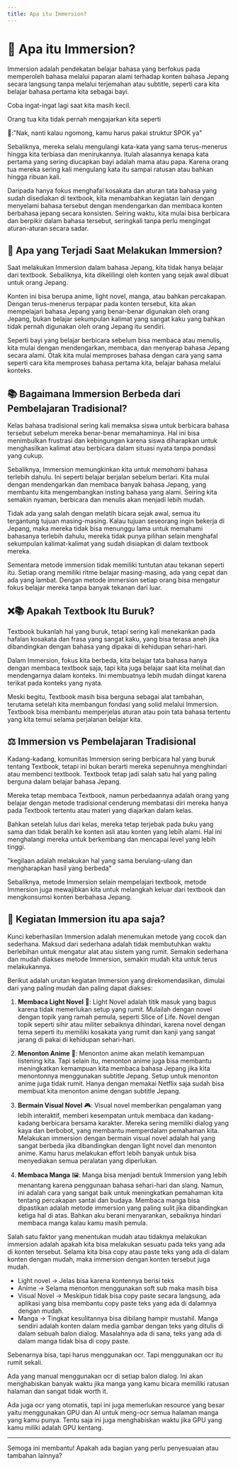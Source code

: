 ```yaml
---
title: Apa itu Immersion?
---
```


# 🌊 Apa itu Immersion?

Immersion adalah pendekatan belajar bahasa yang berfokus pada memperoleh bahasa melalui paparan alami terhadap konten bahasa Jepang secara langsung tanpa melalui terjemahan atau subtitle, seperti cara kita belajar bahasa pertama kita sebagai bayi. 

Coba ingat-ingat lagi saat kita masih kecil.

Orang tua kita tidak pernah mengajarkan kita seperti 

👩:"Nak, nanti kalau ngomong, kamu harus pakai struktur SPOK ya"

Sebaliknya, mereka selalu mengulangi kata-kata yang sama terus-menerus hingga kita terbiasa dan menirukannya. Itulah alasannya kenapa kata pertama yang sering diucapkan bayi adalah mama atau papa. Karena orang tua mereka sering kali mengulang kata itu sampai ratusan atau bahkan hingga ribuan kali.

Daripada hanya fokus menghafal kosakata dan aturan tata bahasa yang sudah disediakan di textbook, kita menambahkan kegiatan lain dengan menyelami bahasa tersebut dengan mendengarkan dan membaca konten berbahasa jepang secara konsisten. Seiring waktu, kita mulai bisa berbicara dan berpikir dalam bahasa tersebut, seringkali tanpa perlu mengingat aturan-aturan secara sadar.

## 🧠 Apa yang Terjadi Saat Melakukan Immersion?

Saat melakukan Immersion dalam bahasa Jepang, kita tidak hanya belajar dari textbook. Sebaliknya, kita dikelilingi oleh konten yang sejak awal dibuat untuk orang Jepang. 

Konten ini bisa berupa anime, light novel, manga, atau bahkan percakapan. Dengan terus-menerus terpapar pada konten tersebut, kita akan mempelajari bahasa Jepang yang benar-benar digunakan oleh orang Jepang, bukan belajar sekumpulan kalimat yang sangat kaku yang bahkan tidak pernah digunakan oleh orang Jepang itu sendiri.

Seperti bayi yang belajar berbicara sebelum bisa membaca atau menulis, kita mulai dengan mendengarkan, membaca, dan menyerap bahasa Jepang secara alami. Otak kita mulai memproses bahasa dengan cara yang sama seperti cara kita memproses bahasa pertama kita, belajar bahasa melalui konteks.

## 📚 Bagaimana Immersion Berbeda dari Pembelajaran Tradisional?

Kelas bahasa tradisional sering kali memaksa siswa untuk berbicara bahasa tersebut sebelum mereka benar-benar memahaminya. Hal ini bisa menimbulkan frustrasi dan kebingungan karena siswa diharapkan untuk menghasilkan kalimat atau berbicara dalam situasi nyata tanpa pondasi yang cukup.

Sebaliknya, Immersion memungkinkan kita untuk *memahami* bahasa terlebih dahulu. Ini seperti belajar berjalan sebelum berlari. Kita mulai dengan mendengarkan dan membaca banyak bahasa Jepang, yang membantu kita mengembangkan insting bahasa yang alami. Seiring kita semakin nyaman, berbicara dan menulis akan menjadi lebih mudah.

Tidak ada yang salah dengan melatih bicara sejak awal, semua itu tergantung tujuan masing-masing. Kalau tujuan seseorang ingin bekerja di Jepang, maka mereka tidak bisa menunggu lama untuk memahami bahasanya terlebih dahulu, mereka tidak punya pilihan selain menghafal sekumpulan kalimat-kalimat yang sudah disiapkan di dalam textbook mereka. 

Sementara metode immersion tidak memiliki tuntutan atau tekanan seperti itu. Setiap orang memiliki ritme belajar masing-masing, ada yang cepat dan ada yang lambat. Dengan metode immersion setiap orang bisa mengatur fokus belajar mereka tanpa banyak tekanan dari luar.

## ❌📚 Apakah Textbook Itu Buruk?

Textbook bukanlah hal yang buruk, tetapi sering kali menekankan pada hafalan kosakata dan frasa yang sangat kaku, yang bisa terasa aneh jika dibandingkan dengan bahasa yang dipakai di kehidupan sehari-hari. 

Dalam Immersion, fokus kita berbeda, kita belajar tata bahasa hanya dengan membaca textbook saja, tapi kita juga belajar saat kita melihat dan mendengarnya dalam konteks. Ini membuatnya lebih mudah diingat karena terikat pada konteks yang nyata.

Meski begitu, Textbook masih bisa berguna sebagai alat tambahan, terutama setelah kita membangun fondasi yang solid melalui Immersion. Textbook bisa membantu memperjelas aturan atau poin tata bahasa tertentu yang kita temui selama perjalanan belajar kita.

## ⚖️ Immersion vs Pembelajaran Tradisional

Kadang-kadang, komunitas Immersion sering berbicara hal yang buruk tentang Textbook, tetapi ini bukan berarti mereka sepenuhnya menghindari atau membenci textbook. Textbook tetap jadi salah satu hal yang paling berguna dalam belajar bahasa Jepang.

Mereka tetap membaca Textbook, namun perbedaannya adalah orang yang belajar dengan metode tradisional cenderung membatasi diri mereka hanya pada Textbook tertentu atau materi yang diajarkan dalam kelas. 

Bahkan setelah lulus dari kelas, mereka tetap terjebak pada buku yang sama dan tidak beralih ke konten asli atau konten yang lebih alami. Hal ini menghalangi mereka untuk berkembang dan mencapai level yang lebih tinggi.

"kegilaan adalah melakukan hal yang sama berulang-ulang dan mengharapkan hasil yang berbeda"

Sebaliknya, metode Immersion selain mempelajari textbook, metode Immersion juga mewajibkan kita untuk melangkah keluar dari textbook dan mengkonsumsi konten berbahasa Jepang.

## 🤔 Kegiatan Immersion itu apa saja?

Kunci keberhasilan Immersion adalah menemukan metode yang cocok dan sederhana. Maksud dari sederhana adalah tidak membutuhkan waktu berlebihan untuk mengatur alat atau sistem yang rumit. Semakin sederhana dan mudah diakses metode Immersion, semakin mudah kita untuk terus melakukannya.

Berikut adalah urutan kegiatan Immersion yang direkomendasikan, dimulai dari yang paling mudah dan paling dapat diakses:

1. **Membaca Light Novel** 📖: Light Novel adalah titik masuk yang bagus karena tidak memerlukan setup yang rumit. Mulailah dengan novel dengan topik yang ramah pemula, seperti Slice of Life. Novel dengan topik seperti sihir atau militer sebaiknya dihindari, karena novel dengan tema seperti itu memiliki kosakata yang rumit dan kanji yang sangat jarang di pakai di kehidupan sehari-hari.
   
2. **Menonton Anime** 🍿: Menonton anime akan melatih kemampuan listening kita. Tapi selain itu, menonton anime juga bisa membantu meningkatkan kemampuan kita membaca bahasa Jepang jika kita menontonnya menggunakan subtitle Jepang. Setup untuk menonton anime juga tidak rumit. Hanya dengan memakai Netflix saja sudah bisa membuat kita menonton anime dengan subtitle Jepang.
   
3. **Bermain Visual Novel** 🎮: Visual novel memberikan pengalaman yang lebih interaktif, memberi kesempatan untuk membaca dan kadang-kadang berbicara bersama karakter. Mereka sering memiliki dialog yang kaya dan berbobot, yang membantu memperdalam pemahaman kita. Melakukan immersion dengan bermain visual novel adalah hal yang sangat berbeda jika dibandingkan dengan light novel dan menonton anime. Kamu harus melakukan effort lebih banyak untuk bisa menyediakan semua peralatan yang diperlukan.
   
4. **Membaca Manga** 🖼️: Manga bisa menjadi bentuk Immersion yang lebih menantang karena penggunaan bahasa sehari-hari dan slang. Namun, ini adalah cara yang sangat baik untuk meningkatkan pemahaman kita tentang percakapan santai dan budaya. Membaca manga bisa dipastikan adalah metode immersion yang paling sulit jika dibandingkan ketiga hal di atas. Bahkan aku berani menyarankan, sebaiknya hindari membaca manga kalau kamu masih pemula. 

Salah satu faktor yang menentukan mudah atau tidaknya melakukan immersion adalah apakah kita bisa melakukan sesuatu pada teks yang ada di konten tersebut. Selama kita bisa copy atau paste teks yang ada di dalam konten dengan mudah, maka immersion dengan konten tersebut juga mudah.
- Light novel -> Jelas bisa karena kontennya berisi teks
- Anime -> Selama menonton menggunakan soft sub maka masih bisa 
- Visual Novel -> Meskipun tidak bisa copy paste secara langsung, ada aplikasi yang bisa membantu copy paste teks yang ada di dalamnya dengan mudah.
- Manga -> Tingkat kesulitannya bisa dibilang hampir mustahil. Manga sendiri adalah konten dalam media gambar dengan teks yang ditulis di dalam sebuah balon dialog. Masalahnya ada di sana, teks yang ada di dalam manga tidak bisa di copy paste. 

Sebenarnya bisa, tapi harus menggunakan ocr. Tapi menggunakan ocr itu rumit sekali. 

Ada yang manual menggunakan ocr di setiap balon dialog. Ini akan menghabiskan banyak waktu jika manga yang kamu bicara memiliki ratusan halaman dan sangat tidak worth it. 

Ada juga ocr yang otomatis, tapi ini juga memerlukan resource yang besar yaitu menggunakan GPU dan AI untuk meng-ocr semua halaman manga yang kamu punya. Tentu saja ini juga menghabiskan waktu jika GPU yang kamu miliki adalah GPU kentang.

---

Semoga ini membantu! Apakah ada bagian yang perlu penyesuaian atau tambahan lainnya?
